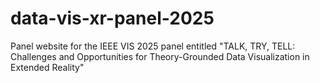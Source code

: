 # data-vis-xr-panel-2025
Panel website for the IEEE VIS 2025 panel entitled "TALK, TRY, TELL: Challenges and Opportunities for Theory-Grounded Data Visualization in Extended Reality"
